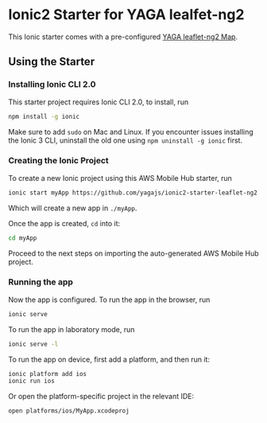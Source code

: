 # Ionic2 Starter for YAGA lealfet-ng2

This Ionic starter comes with a pre-configured [YAGA leaflet-ng2 Map](https://leaflet-ng2.yagajs.org/latest).

## Using the Starter

### Installing Ionic CLI 2.0

This starter project requires Ionic CLI 2.0, to install, run

```bash
npm install -g ionic
```

Make sure to add `sudo` on Mac and Linux. If you encounter issues installing the Ionic 3 CLI, uninstall the old one using `npm uninstall -g ionic` first.

### Creating the Ionic Project

To create a new Ionic project using this AWS Mobile Hub starter, run

```bash
ionic start myApp https://github.com/yagajs/ionic2-starter-leaflet-ng2
```

Which will create a new app in `./myApp`.

Once the app is created, `cd` into it:

```bash
cd myApp
```

Proceed to the next steps on importing the auto-generated AWS Mobile Hub project.

### Running the app

Now the app is configured. To run the app in the browser, run

```bash
ionic serve
```

To run the app in laboratory mode, run

```bash
ionic serve -l
```

To run the app on device, first add a platform, and then run it:

```bash
ionic platform add ios
ionic run ios
```

Or open the platform-specific project in the relevant IDE:

```bash
open platforms/ios/MyApp.xcodeproj
```
